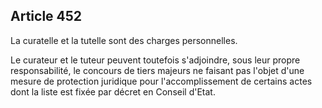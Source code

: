 Article 452
----
La curatelle et la tutelle sont des charges personnelles.

Le curateur et le tuteur peuvent toutefois s'adjoindre, sous leur propre
responsabilité, le concours de tiers majeurs ne faisant pas l'objet d'une mesure
de protection juridique pour l'accomplissement de certains actes dont la liste
est fixée par décret en Conseil d'Etat.
